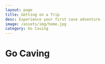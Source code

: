```yaml
---
layout: page
title: Getting on a Trip
desc: Experience your first cave adventure
image: /assets/img/home.jpg
category: Go Caving
---
```


# Go Caving